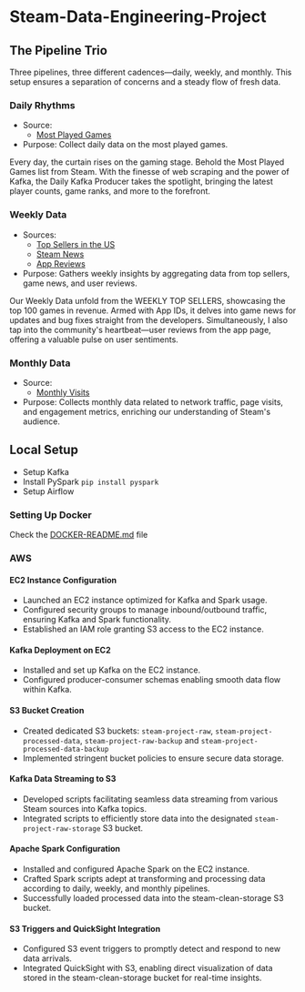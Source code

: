 # Steam-Data-Engineering-Project

## The Pipeline Trio 
Three pipelines, three different cadences—daily, weekly, and monthly. This setup ensures a separation of concerns and a steady flow of fresh data. 

### Daily Rhythms 
- Source:
    - [Most Played Games](https://store.steampowered.com/charts/mostplayed)
- Purpose: Collect daily data on the most played games.

Every day, the curtain rises on the gaming stage. Behold the Most Played Games list from Steam. With the finesse of web scraping and the power of Kafka, the Daily Kafka Producer takes the spotlight, bringing the latest player counts, game ranks, and more to the forefront. 

### Weekly Data 
- Sources:
    - [Top Sellers in the US](https://store.steampowered.com/charts/topsellers/US)
    - [Steam News](http://api.steampowered.com/ISteamNews/GetNewsForApp/v0002/?appid=)
    - [App Reviews](https://store.steampowered.com/appreviews/)
- Purpose: Gathers weekly insights by aggregating data from top sellers, game news, and user reviews.    

Our Weekly Data unfold from the WEEKLY TOP SELLERS, showcasing the top 100 games in revenue. Armed with App IDs, it delves into game news for updates and bug fixes straight from the developers. Simultaneously, I also tap into the community's heartbeat—user reviews from the app page, offering a valuable pulse on user sentiments.

### Monthly Data
- Source: 
    - [Monthly Visits](https://data.similarweb.com/api/v1/data?domain=store.steampowered.com)
- Purpose: Collects monthly data related to network traffic, page visits, and engagement metrics, enriching our understanding of Steam's audience.

## Local Setup
- Setup Kafka
- Install PySpark `pip install pyspark`
- Setup Airflow

### Setting Up Docker 
Check the [DOCKER-README.md](https://github.com/SartajBhuvaji/Steam-Big-Data-Pipeline/blob/main/DOCKER-README.md) file  

### AWS
#### EC2 Instance Configuration
- Launched an EC2 instance optimized for Kafka and Spark usage.
- Configured security groups to manage inbound/outbound traffic, ensuring Kafka and Spark functionality.
- Established an IAM role granting S3 access to the EC2 instance.
#### Kafka Deployment on EC2
- Installed and set up Kafka on the EC2 instance.
- Configured producer-consumer schemas enabling smooth data flow within Kafka.
#### S3 Bucket Creation
- Created dedicated S3 buckets: `steam-project-raw`, `steam-project-processed-data`, `steam-project-raw-backup` and `steam-project-processed-data-backup`
- Implemented stringent bucket policies to ensure secure data storage.
#### Kafka Data Streaming to S3
- Developed scripts facilitating seamless data streaming from various Steam sources into Kafka topics.
- Integrated scripts to efficiently store data into the designated `steam-project-raw-storage` S3 bucket.
#### Apache Spark Configuration
- Installed and configured Apache Spark on the EC2 instance.
- Crafted Spark scripts adept at transforming and processing data according to daily, weekly, and monthly pipelines.
- Successfully loaded processed data into the steam-clean-storage S3 bucket.
#### S3 Triggers and QuickSight Integration
- Configured S3 event triggers to promptly detect and respond to new data arrivals.
- Integrated QuickSight with S3, enabling direct visualization of data stored in the steam-clean-storage bucket for real-time insights.

